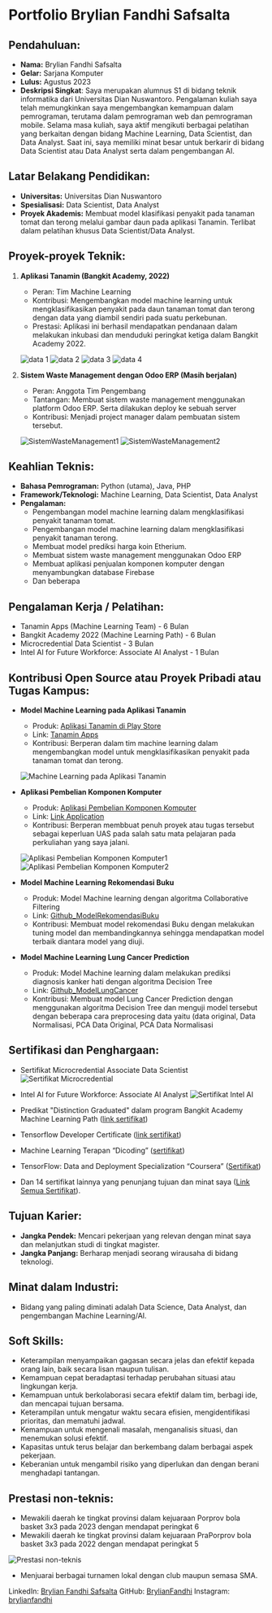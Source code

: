 # Portfolio Brylian Fandhi Safsalta

## Pendahuluan:

- **Nama:** Brylian Fandhi Safsalta
- **Gelar:** Sarjana Komputer
- **Lulus:** Agustus 2023
- **Deskripsi Singkat**: Saya merupakan alumnus S1 di bidang teknik informatika dari Universitas Dian Nuswantoro. Pengalaman kuliah saya telah memungkinkan saya mengembangkan kemampuan dalam pemrograman, terutama dalam pemrograman web dan pemrograman mobile. Selama masa kuliah, saya aktif mengikuti berbagai pelatihan yang berkaitan dengan bidang Machine Learning, Data Scientist, dan Data Analyst. Saat ini, saya memiliki minat besar untuk berkarir di bidang Data Scientist atau Data Analyst serta dalam pengembangan AI.

## Latar Belakang Pendidikan:

- **Universitas:** Universitas Dian Nuswantoro
- **Spesialisasi:** Data Scientist, Data Analyst
- **Proyek Akademis:** Membuat model klasifikasi penyakit pada tanaman tomat dan terong melalui gambar daun pada aplikasi Tanamin. Terlibat dalam pelatihan khusus Data Scientist/Data Analyst.

## Proyek-proyek Teknik:

1. **Aplikasi Tanamin (Bangkit Academy, 2022)**
   - Peran: Tim Machine Learning
   - Kontribusi: Mengembangkan model machine learning untuk mengklasifikasikan penyakit pada daun tanaman tomat dan terong dengan data yang diambil sendiri pada suatu perkebunan.
   - Prestasi: Aplikasi ini berhasil mendapatkan pendanaan dalam melakukan inkubasi dan menduduki peringkat ketiga dalam Bangkit Academy 2022.
   
   ![data 1](https://github.com/BrylianFandhi/Portofolio/blob/48fbce07330a9fd89f8aa3cee77ac6df9ce95740/Untitled.png)
   ![data 2](https://github.com/BrylianFandhi/Portofolio/blob/ad3578c06bc5782f4e869cc8faa5c7b4c1fb92dd/Untitled%20(1).png)
   ![data 3](https://github.com/BrylianFandhi/Portofolio/blob/ad3578c06bc5782f4e869cc8faa5c7b4c1fb92dd/Untitled%20(7).png)
   ![data 4](https://github.com/BrylianFandhi/Portofolio/blob/ad3578c06bc5782f4e869cc8faa5c7b4c1fb92dd/Untitled%20(2).png)
   
3. **Sistem Waste Management dengan Odoo ERP (Masih berjalan)**
   - Peran: Anggota Tim Pengembang
   - Tantangan: Membuat sistem waste management menggunakan platform Odoo ERP. Serta dilakukan deploy ke sebuah server
   - Kontribusi: Menjadi project manager dalam pembuatan sistem tersebut.
   
   ![SistemWasteManagement1](https://github.com/BrylianFandhi/Portofolio/blob/8bc96bdfeadb2b6c344bfa76d040009d2caab7a8/Untitled.jpeg)
   ![SistemWasteManagement2](https://github.com/BrylianFandhi/Portofolio/blob/8bc96bdfeadb2b6c344bfa76d040009d2caab7a8/Untitled%20(1).jpeg)

## Keahlian Teknis:

- **Bahasa Pemrograman:** Python (utama), Java, PHP
- **Framework/Teknologi:** Machine Learning, Data Scientist, Data Analyst
- **Pengalaman:**  
    - Pengembangan model machine learning dalam mengklasifikasi penyakit tanaman tomat.
    - Pengembangan model machine learning dalam mengklasifikasi penyakit tanaman terong.
    - Membuat model prediksi harga koin Etherium.
    - Membuat sistem waste management menggunakan Odoo ERP
    - Membuat aplikasi penjualan komponen komputer dengan menyambungkan database Firebase
    - Dan beberapa

## Pengalaman Kerja / Pelatihan:

- Tanamin Apps (Machine Learning Team) - 6 Bulan
- Bangkit Academy 2022 (Machine Learning Path) - 6 Bulan
- Microcredential Data Scientist - 3 Bulan
- Intel AI for Future Workforce: Associate AI Analyst - 1 Bulan

## Kontribusi Open Source atau Proyek Pribadi atau Tugas Kampus:

- **Model Machine Learning pada Aplikasi Tanamin**
    - Produk: [Aplikasi Tanamin di Play Store](https://chat.openai.com/link_aplikasi_tanamin)
    - Link: [Tanamin Apps](https://play.google.com/store/apps/details?id=com.app.tanamin)
    - Kontribusi: Berperan dalam tim machine learning dalam mengembangkan model untuk mengklasifikasikan penyakit pada tanaman tomat dan terong.
   
    ![Machine Learning pada Aplikasi Tanamin](https://github.com/BrylianFandhi/Portofolio/blob/ad3578c06bc5782f4e869cc8faa5c7b4c1fb92dd/Untitled%20(7).png)
   
- **Aplikasi Pembelian Komponen Komputer**
    - Produk: [Aplikasi Pembelian Komponen Komputer](https://chat.openai.com/link_aplikasi_tanamin)
    - Link: [Link Application](https://github.com/BrylianFandhi/PPB/tree/9a92f15b79873980f3e37f783f04f187e53c886a/UAS4506_12169_12197_12201_12206)
    - Kontribusi: Berperan membbuat penuh proyek atau tugas tersebut sebagai keperluan UAS pada salah satu mata pelajaran pada perkuliahan yang saya jalani.
   
    ![Aplikasi Pembelian Komponen Komputer1](https://github.com/BrylianFandhi/Portofolio/blob/df6c7a2c9c905f07d8f763c5faf5fc7f99c6eb88/Untitled%20(4).png)
    ![Aplikasi Pembelian Komponen Komputer2](https://github.com/BrylianFandhi/Portofolio/blob/df6c7a2c9c905f07d8f763c5faf5fc7f99c6eb88/Untitled%20(3).png)
   
- **Model Machine Learning Rekomendasi Buku**
    - Produk: Model Machine learning dengan algoritma Collaborative Filtering
    - Link: [Github_ModelRekomendasiBuku](https://github.com/BrylianFandhi/ProgresBelajarku/tree/68cd2259c44e90e58c0e0c86ae0f75549707fb5d/SubmisiDicoding1/Submision%202)
    - Kontribusi: Membuat model rekomendasi Buku dengan melakukan tuning model dan membandingkannya sehingga mendapatkan model terbaik diantara model yang diuji.
- **Model Machine Learning Lung Cancer Prediction**
    - Produk: Model Machine learning dalam melakukan prediksi diagnosis kanker hati dengan algoritma Decision Tree
    - Link: [Github_ModelLungCancer](https://github.com/BrylianFandhi/ProgresBelajarku/tree/68cd2259c44e90e58c0e0c86ae0f75549707fb5d/SubmisiDicoding1/Submision%202)
    - Kontribusi: Membuat model Lung Cancer Prediction dengan menggunakan algoritma Decision Tree dan menguji model tersebut dengan beberapa cara preprocesing data yaitu (data original, Data Normalisasi, PCA Data Original, PCA Data Normalisasi

## Sertifikasi dan Penghargaan:

- Sertifikat Microcredential Associate Data Scientist
![Sertifikat Microcredential](https://github.com/BrylianFandhi/Portofolio/blob/a2f4bf644c3107cf040e9647e19163e2df5f9dbf/Untitled%20(5).png)

- Intel AI for Future Workforce: Associate AI Analyst
![Sertifikat Intel AI](https://github.com/BrylianFandhi/Portofolio/blob/a2f4bf644c3107cf040e9647e19163e2df5f9dbf/Untitled%20(6).png)

- Predikat "Distinction Graduated" dalam program Bangkit Academy Machine Learning Path ([link sertifikat](https://www.linkedin.com/in/brylian-fandhi-safsalta-123010229/overlay/experience/2156033502/multiple-media-viewer?profileId=ACoAADkh4asBRery_mMdQKOmQFZoiZQdxL2suk4&treasuryMediaId=1635523030051&type=IMAGE&lipi=urn%3Ali%3Apage%3Ad_flagship3_profile_view_base%3B3TQMvOc1Q4aWW4RPE7fHag%3D%3D))
- Tensorflow Developer Certificate ([link sertifikat](https://www.credential.net/3fd58dc3-0590-4319-84e9-83c0ac73503f#gs.4kcwgb))
- Machine Learning Terapan “Dicoding” ([sertifikat](https://www.dicoding.com/certificates/L4PQ6D31OPO1))
- TensorFlow: Data and Deployment Specialization “Coursera” ([Sertifikat](https://www.coursera.org/account/accomplishments/specialization/certificate/H9DAJP9JDFCD))
- Dan 14 sertifikat lainnya yang penunjang tujuan dan minat saya ([Link Semua Sertifikat](https://www.linkedin.com/in/brylian-fandhi-safsalta-123010229/details/certifications/)).

## Tujuan Karier:

- **Jangka Pendek:** Mencari pekerjaan yang relevan dengan minat saya dan melanjutkan studi di tingkat magister.
- **Jangka Panjang:** Berharap menjadi seorang wirausaha di bidang teknologi.

## Minat dalam Industri:

- Bidang yang paling diminati adalah Data Science, Data Analyst, dan pengembangan Machine Learning/AI.

## Soft Skills:

- Keterampilan menyampaikan gagasan secara jelas dan efektif kepada orang lain, baik secara lisan maupun tulisan.
- Kemampuan cepat beradaptasi terhadap perubahan situasi atau lingkungan kerja.
- Kemampuan untuk berkolaborasi secara efektif dalam tim, berbagi ide, dan mencapai tujuan bersama.
- Keterampilan untuk mengatur waktu secara efisien, mengidentifikasi prioritas, dan mematuhi jadwal.
- Kemampuan untuk mengenali masalah, menganalisis situasi, dan menemukan solusi efektif.
- Kapasitas untuk terus belajar dan berkembang dalam berbagai aspek pekerjaan.
- Keberanian untuk mengambil risiko yang diperlukan dan dengan berani menghadapi tantangan.

## Prestasi non-teknis:

- Mewakili daerah ke tingkat provinsi dalam kejuaraan Porprov bola basket 3x3 pada 2023 dengan mendapat peringkat 6
- Mewakili daerah ke tingkat provinsi dalam kejuaraan PraPorprov bola basket 3x3 pada 2022 dengan mendapat peringkat 5

![Prestasi non-teknis](https://github.com/BrylianFandhi/Portofolio/blob/b5487f0b9c4e3614b5bf54cf7eee97182b701a39/Untitled%20(8).png)

- Menjuarai berbagai turnamen lokal dengan club maupun semasa SMA.

LinkedIn: [Brylian Fandhi Safsalta](https://www.linkedin.com/in/brylian-fandhi-safsalta-123010229/)
GitHub: [BrylianFandhi](https://github.com/BrylianFandhi)
Instagram: [brylianfandhi](https://www.instagram.com/brylianfandhi/)
